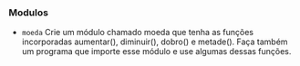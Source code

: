 ### Modulos

- `moeda` Crie um módulo chamado moeda que tenha as funções incorporadas aumentar(), diminuir(), dobro() e metade(). Faça também um programa que importe esse módulo e use algumas dessas funções.

